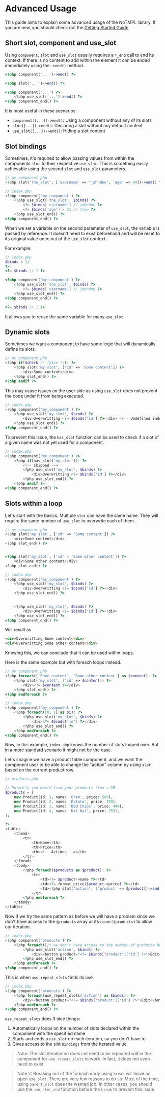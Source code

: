# Advanced Usage

This guide aims to explain some advanced usage of the NoTMPL library. If you are new, you should check out the 
[Getting Started Guide](./getting_started.md).

## Short slot, component and use_slot
Using `component`, `slot` and `use_slot` usually requires a `*_end` call to end its context. If there is no content to 
add within the element it can be ended immediately using the `->end()` method.

```php
<?php component('...')->end() ?>

<?php slot('...')->end() ?>

<?php component('...') ?>
    <?php use_slot('...')->end() ?>
<?php component_end() ?>
```

It is most useful in these scenarios:
- `component([...])->end()`: Using a component without any of its slots
- `slot([...])->end()`: Declaring a slot without any default content
- `use_slot([...])->end()`: Hiding a slot content

## Slot bindings

Sometimes, it's required to allow passing values from within the components `slot` to their respective `use_slot`. This
is something easily achievable using the second `slot` and `use_slot` parameters.

```php
// my_component.php
<?php slot('the_slot', ['username' => 'johndoe', 'age' => 44])->end() ?>
```

```php
// index.php
<?php component('my_component') ?>
    <?php use_slot('the_slot', $binds) ?>
        <?= $binds['username'] // johndoe ?>
        <?= $binds['age'] > 21 // true ?>
    <?php use_slot_end() ?>
<?php component_end() ?>
```

When we set a variable on the second parameter of `use_slot`, the variable is passed by reference. It doesn't need to
exist beforehand and will be reset to its original value once out of the `use_slot` context.

For example:

```php
// index.php
$binds = 1;
?>
<?= $binds // 1 ?>

<?php component('my_component') ?>
    <?php use_slot('the_slot', $binds) ?>
        <?= $binds['username'] // johndoe ?>
    <?php use_slot_end() ?>
<?php component_end() ?>

<?= $binds // 1 ?>
```

It allows you to reuse the same variable for many `use_slot`

## Dynamic slots

Sometimes we want a component to have some logic that will dynamically define its slots.

```php
// my_component.php
<?php if($check /* false */): ?>
    <?php slot('my_slot', ['id' => 'Some content']) ?>
        <div>Some content</div> 
    <?php slot_end() ?>
<?php endif ?>
```

This may cause issues on the user side as using `use_slot` does not prevent the code under it from being executed.

```php
// index.php
<?php component('my_component') ?>
    <?php use_slot('my_slot', $binds) ?>
        <div>Overwritting <?= $binds['id'] ?></div> <!-- Undefined index 'id' ... -->
    <?php use_slot_end() ?>
<?php component_end() ?>
```

To prevent this issue, the `has_slot` function can be used to check if a slot of a given name was not yet used for a
component.


```php
// index.php
<?php component('my_component') ?>
    <?php if(has_slot('my_slot')): ?>
        <!-- skipped -->
        <?php use_slot('my_slot', $binds) ?>
            <div>Overwritting <?= $binds['id'] ?></div>
        <?php use_slot_end() ?>
    <?php endif ?>
<?php component_end() ?>
```

## Slots within a loop

Let's start with the basics. Multiple `slot` can have the same name. They will require the same number of `use_slot` to 
overwrite each of them.

```php
// my_component.php
<?php slot('my_slot', ['id' => 'Some content']) ?>
    <div>Some content</div> 
<?php slot_end() ?>


<?php slot('my_slot', ['id' = 'Some other content']) ?>
    <div>Some other content</div> 
<?php slot_end() ?>
```

```php
// index.php
<?php component('my_component') ?>
    <?php use_slot('my_slot', $binds) ?>
        <div>Overwritting <?= $binds['id'] ?></div>
    <?php use_slot_end() ?>
    

    <?php use_slot('my_slot', $binds) ?>
        <div>Overwritting <?= $binds['id'] ?></div>
    <?php use_slot_end() ?>
<?php component_end() ?>
```

Will result as

```html
<div>Overwritting Some content</div>
<div>Overwritting Some other content</div>
```

Knowing this, we can conclude that it can be used within loops.

Here is the same example but with foreach loops instead.

```php
// my_component.php
<?php foreach(['Some content', 'Some other content'] as $content): ?>
    <?php slot('my_slot', ['id' => $content]) ?>
        <div><?= $content ?></div> 
    <?php slot_end() ?>
<?php endforeach ?>
```

```php
// index.php
<?php component('my_component') ?>
    <?php foreach([0, 1] as $i): ?>
        <?php use_slot('my_slot', $binds) ?>
            <div><?= $binds['id'] ?></div>
        <?php use_slot_end() ?>
    <?php endforeach ?>
<?php component_end() ?>
```

Now, in this example, `index.php` knows the number of slots looped over. But in a more standard scenario it might not be
the case. 

Let's imagine we have a product table component, and we want the component user to be able to change the "action" column
by using `slot` based on the current product row.

```php
// products.php

// Normally you would load your products from a DB
$products = [
    new Product(id: 1, name: 'Oreo', price: 500),
    new Product(id: 2, name: 'Potato', price: 799),
    new Product(id: 3, name: 'BBQ Chips', price: 499),
    new Product(id: 4, name: 'Kit Kat', price: 255),
];

?>
<table>
    <thead>
        <tr>
            <th>Name</th>
            <th>Price</th>
            <th><!-- Actions --></th>
        </tr>
    </thead>
    <tbody>
        <?php foreach($products as $product): ?>
            <tr>
                <td><?= $product->name ?></td>
                <td><?= format_price($product->price) ?></td>
                <td><?php slot('action', ['product' => $product])->end() ?></td> <!-- Here the slot is created -->
            </tr>
        <?php endforeach ?>
    </tbody>
</table>
```

Now if we try the same pattern as before we will have a problem since we don't have access to the `$products` array or 
its `count($products)` to allow our iteration.

```php
// index.php
<?php component('products') ?>
    <?php foreach([/* we don't have access to the number of products here */] as $i): ?>
        <?php use_slot('action', $binds) ?>
            <div><button product="<?= $binds['product']['id'] ?>">Edit</button></div>
        <?php use_slot_end() ?>
    <?php endforeach ?>
<?php component_end() ?>
```

This is when `use_repeat_slots` finds its use.

```php
// index.php
<?php component('products') ?>
    <?php foreach(use_repeat_slots('action') as $binds): ?>
        <div><button product="<?= $binds['product']['id'] ?>">Edit</button></div>
    <?php endforeach ?>
<?php component_end() ?>
```

`use_repeat_slots` does 3 nice things:
1. Automatically loops on the number of slots declared within the component with the specified name
2. Starts and ends a `use_slot` on each iteration, so you don't have to
3. Gives access to the slot `bindings` from the iterated value

> Note: The slot iterated on does not need to be repeated within the component for `use_repeat_slots` to work. In fact, 
> it does not even need to exist.

> Note 2: Breaking out of the foreach early using `break` will leave an open `use_slot`. There are very few reasons to 
> do so. Most of the time, using `parent_slot` does the wanted job. In other cases, you should use the `use_slot_end`
> function before the `break` to prevent this issue.